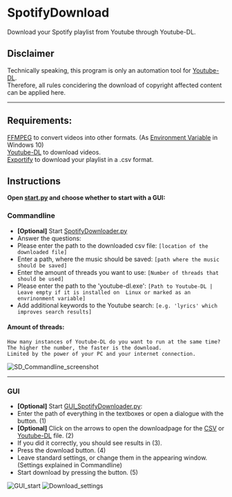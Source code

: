 # SpotifyDownload

Download your Spotify playlist from Youtube through Youtube-DL.

## Disclaimer
Technically speaking, this program is only an automation tool for [Youtube-DL](https://youtube-dl.org/). <br />
Therefore, all rules concidering the download of copyright affected content can be applied here.
___
## Requirements:
[FFMPEG](https://ffmpeg.org/) to convert videos into other formats. (As [Environment Variable](https://windowsloop.com/add-environment-variable-in-windows-10/) in Windows 10) <br />
[Youtube-DL](https://youtube-dl.org/) to download videos. <br />
[Exportify](https://watsonbox.github.io/exportify/) to download your playlist in a .csv format. <br />

## Instructions

**Open [start.py](https://github.com/Daenges/SpotifyDownload/blob/main/src/start.py) and choose whether to start with a GUI:**

### Commandline
- **[Optional]** Start [SpotifyDownloader.py](https://github.com/Daenges/SpotifyDownload/blob/main/src/SpotifyDownloader.py)
- Answer the questions:
- Please enter the path to the downloaded csv file: ```[location of the downloaded file]```
- Enter a path, where the music should be saved: ```[path where the music should be saved]```
- Enter the amount of threads you want to use: ```[Number of threads that should be used]```  
- Please enter the path to the 'youtube-dl.exe': ```[Path to Youtube-DL | Leave empty if it is installed on 
  Linux or marked as an envrinonment variable]```
- Add additional keywords to the Youtube search: ```[e.g. 'lyrics' which improves search results]```

#### Amount of threads:  
``How many instances of Youtube-DL do you want to run at the same time?``  
``The higher the number, the faster is the download.``  
``Limited by the power of your PC and your internet connection.``  

![SD_Commandline_screenshot](https://user-images.githubusercontent.com/57369924/118376340-c5685300-b5c7-11eb-9fa4-87e3c0e98385.png)

---
### GUI

- **[Optional]** Start [GUI_SpotifyDownloader.py](https://github.com/Daenges/SpotifyDownload/blob/main/src/GUI_SpotifyDownloader.py):
- Enter the path of everything in the textboxes or open a dialogue with the button. (1)
- **[Optional]** Click on the arrows to open the downloadpage for the [CSV](https://watsonbox.github.io/exportify/) or [Youtube-DL](https://youtube-dl.org/) file. (2)
- If you did it correctly, you should see results in (3).
- Press the download button. (4)
- Leave standard settings, or change them in the appearing window. (Settings explained in Commandline)
- Start download by pressing the button. (5)

![GUI_start](https://user-images.githubusercontent.com/57369924/118376384-f052a700-b5c7-11eb-8a6f-8377eab960a4.png)
![Download_settings](https://user-images.githubusercontent.com/57369924/118376363-d9ac5000-b5c7-11eb-9885-e66a8ce73f34.png)
